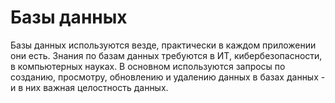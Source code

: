 # Базы данных
Базы данных используются везде, практически в каждом приложении они есть.
Знания по базам данных требуются в ИТ, кибербезопасности, в компьютерных науках.
В основном используются запросы по созданию, просмотру, обновлению и удалению данных в базах данных - и в них важная целостность данных.


